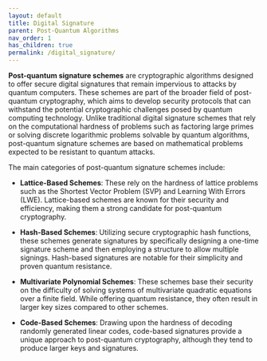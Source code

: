 ```yaml
---
layout: default
title: Digital Signature
parent: Post-Quantum Algorithms
nav_order: 1
has_children: true
permalink: /digital_signature/
---
```


**Post-quantum signature schemes** are cryptographic algorithms designed to offer secure digital signatures that remain impervious to attacks by quantum computers. 
These schemes are part of the broader field of post-quantum cryptography, which aims to develop security protocols that can withstand the potential cryptographic challenges posed by quantum computing technology.
Unlike traditional digital signature schemes that rely on the computational hardness of problems such as factoring large primes or solving discrete logarithmic problems solvable by quantum algorithms, post-quantum signature schemes are based on mathematical problems expected to be resistant to quantum attacks.

The main categories of post-quantum signature schemes include:

- **Lattice-Based Schemes**: These rely on the hardness of lattice problems such as the Shortest Vector Problem (SVP) and Learning With Errors (LWE). Lattice-based schemes are known for their security and efficiency, making them a strong candidate for post-quantum cryptography.

- **Hash-Based Schemes**: Utilizing secure cryptographic hash functions, these schemes generate signatures by specifically designing a one-time signature scheme and then employing a structure to allow multiple signings. Hash-based signatures are notable for their simplicity and proven quantum resistance.

- **Multivariate Polynomial Schemes**: These schemes base their security on the difficulty of solving systems of multivariate quadratic equations over a finite field. While offering quantum resistance, they often result in larger key sizes compared to other schemes.

- **Code-Based Schemes**: Drawing upon the hardness of decoding randomly generated linear codes, code-based signatures provide a unique approach to post-quantum cryptography, although they tend to produce larger keys and signatures.
